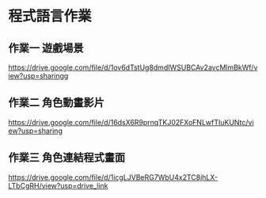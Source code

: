 # 程式語言作業
## 作業一 遊戲場景
https://drive.google.com/file/d/1ov6dTstUg8dmdIWSUBCAv2avcMlmBkWf/view?usp=sharingg
## 作業二  角色動畫影片
https://drive.google.com/file/d/16dsX6R9prnqTKJ02FXoFNLwfTIuKUNtc/view?usp=sharing
## 作業三  角色連結程式畫面
https://drive.google.com/file/d/1icgLJVBeRG7WbU4x2TC8jhLX-LTbCgRH/view?usp=drive_link
